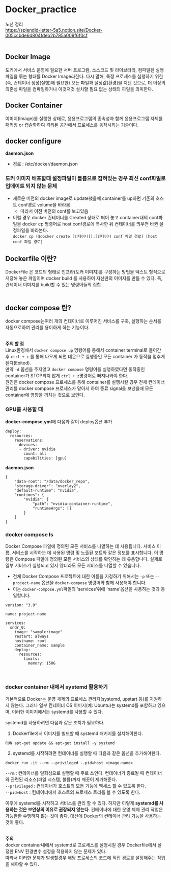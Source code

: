 # Docker_practice

노션 정리  
https://splendid-letter-5a5.notion.site/Docker-005ccbde6d804fdeb2b785a009f6f0cf  
<br>

## Docker Image   
  도커에서 서비스 운영에 필요한 서버 프로그램, 소스코드 및 라이브러리, 컴파일된 실행 파일을 묶는 형태를 Docker Image라한다. 다시 말해, 특정 프로세스를 실행하기 위한(즉, 컨테이너 생성(실행)에 필요한) 모든 파일과 설정값(환경)을 지닌 것으로, 더 이상의 의존성 파일을 컴파일하거나 이것저것 설치할 필요 없는 상태의 파일을 의미한다.
<br>   
## Docker Container
이미지(Image)를 실행한 상태로, 응용프로그램의 종속성과 함께 응용프로그램 자체를 패키징 or 캡슐화하여 격리된 공간에서 프로세스를 동작시키는 기술이다.   


## docker configure
**daemon.json**
- 경로 : /etc/docker/daemon.json   

### 도커 이미지 배포할때 설정파일이 볼륨으로 잡혀있는 경우 최신 conf파일로 업데이트 되지 않는 문제   
- 새로운 버전의 docker image로 update했을때 container를 up하면 기존의 호스트 conf경로 volume을 바라봄    
	- 따라서 이전 버전의 conf를 보고있음   
- 이럴 경우 docker 컨테이너를 Created 상태로 띄어 놓고 container내의 conf파일을 docker cp 명령어로 host conf경로에 복사한 뒤 컨테이너를 띄우면 바뀐 설정파일을 바라본다.   
```docker cp ($docker create [컨테이너]):[컨테이너 conf 파일 경로] [host conf 파일 경로]```   



## Dockerfile 이란?
  DockerFile 은 코드의 형태로 인프라(도커 이미지)를 구성하는 방법을 텍스트 형식으로 저장해 놓은 파일이며 docker build 를 사용하여 자신만의 이미지를 만들 수 있다.
즉, 컨테이너 이미지를 build할 수 있는 명령어들의 집합  
<br>   

## docker compose 란?
  docker compose는여러 개의 컨테이너로 이루어진 서비스를 구축, 실행하는 순서를 자동으로하여 관리를 용이하게 하는 기능이다.   
<br>   

**주의 할 점**    
  Linux환경에서 ```docker compose up``` 명령어를 통해서 container terminal로 들어간 후 ```ctrl + c``` 를 통해 나오게 되면  데몬으로 실행중인 모든 container 가 동작을 멈추게 된다(Exited).   
  만약 ```-d``` 옵션을 주지않고 ```docker compose``` 명령어를 실행하였다면 동작중인 container가 STOP되지 않게 ```ctrl + z```명령어로 빠져나와야 한다.   
  원인은 docker compose 프로세스를 통해 container를 실행시킬 경우 전체 컨테이너 관리를 docker compose 프로세스가 맡아서 하여 종료 signal을 보냈을때 모든 container에 영향을 끼치는 것으로 보인다.   

### GPU를 사용할 때 
**docker-compose.yml**에 다음과 같이 deploy옵션 추가   
```
deploy:
  resources:
    reservations:
      devices:
      - driver: nvidia
        count: all
        capabilities: [gpu]
```   

**daemon.json**
```
{
    "data-root": "/data/docker_repo",
    "storage-driver": "overlay2",
    "default-runtime": "nvidia",
    "runtimes": {
        "nvidia": {
            "path": "nvidia-container-runtime",
            "runtimeArgs": []
        }
    }
}
```

### docker compose ls   
Docker Compose 파일에 정의된 모든 서비스를 나열하는 데 사용됩니다. 서비스 이름, 서비스를 시작하는 데 사용된 명령 및 노출된 포트와 같은 정보를 표시합니다. 이 명령은 Compose 파일에 정의된 모든 서비스의 상태를 확인하는 데 유용합니다. 실제로 일부 서비스가 실행되고 있지 않더라도 모든 서비스를 나열할 수 있습니다.   
- 전체 Docker Compose 프로젝트에 대한 이름을 지정하기 위해서는 ```-p``` 또는 ```--project-name``` 옵션을 ```docker-compose``` 명령어와 함께 사용해야 합니다.   
- 이는 ```docker-compose.yml```파일의 ‘services’위에 ‘name’옵션을 사용하는 것과 동일합니다.   
```
version: "3.9"

name: project-name

services:
  sndr_0:
    image: "sample:image"
    restart: always
    hostname: root
    container_name: sample
    deploy:
      resources:
        limits:
          memory: 150G
```   

<br>

### docker container 내에서 systemd 활용하기   
기본적으로 Docker는 운영 체제의 프로세스 관리자(systemd, upstart 등)를 지원하지 않는다. 그러나 일부 컨테이너 OS 이미지(예: Ubuntu)는 systemd를 포함하고 있으며, 이러한 이미지에서는 systemd를 사용할 수 있다.   

systemd를 사용하려면 다음과 같은 조치가 필요하다.    

1. Dockerfile에서 이미지를 빌드할 때 systemd 패키지를 설치해야한다.     
```
RUN apt-get update && apt-get install -y systemd   
```   

2. systemd를 시작하려면 컨테이너를 실행할 때 다음과 같은 옵션을 추가해야한다.
```
docker run -it --rm --privileged --pid=host <image-name>
```   
```--rm``` : 컨테이너를 일회성으로 실행할 때 주로 쓰인다. 컨테이너가 종료될 때 컨테이너와 관련된 리소스(파일 시스템, 볼륨)까지 깨끗이 제거해준다.   
```--privileged``` : 컨테이너가 호스트의 모든 기능에 액세스 할 수 있도록 한다.   
```--pid=host``` : 컨테이너에서 호스트의 프로세스 트리를 볼 수 있도록 한다.   

이후에 systemd를 시작하고 서비스를 관리 할 수 있다. 하지만 이렇게 **systemd를 사용하는 것은 보안상의 이유로 권장되지 않는다**.  컨테이너에 대한 운영 체제 관리 작업은 가능한한 수행하지 않는 것이 좋다. 대신에 Docker의 컨테이너 관리 기능을 사용하는 것이 좋다.   
<br>

**주의**   
docker container내에서 systemd로 프로세스를 실행시킬 경우 Dockerfile에서 설정한 ENV 환경변수 설정을 적용하지 않는 문제가 있다.   
따라서 이러한 문제가 발생할경우 해당 프로세스의 코드에 직접 경로를 설정해주는 작업을 해야할 수 있다.
